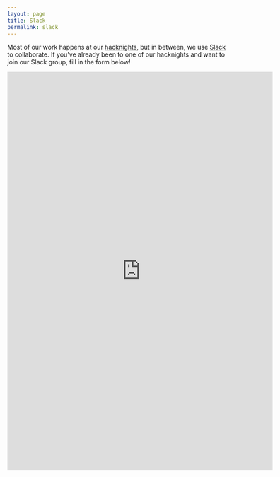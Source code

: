 ```yaml
---
layout: page
title: Slack
permalink: slack
---
```

Most of our work happens at our [hacknights][], but in between, we use [Slack][] to
collaborate. If you’ve already been to one of our hacknights and want to join
our Slack group, fill in the form below!

<iframe src="https://docs.google.com/forms/d/1K8zsdL4StF1y4vTaVhWuJCOA8bq-PEtdBLJsghqut-8/viewform?embedded=true" width="600" height="900" frameborder="0" marginheight="0" marginwidth="0" scrolling="yes" class="iframe-class"></iframe>

[hacknights]: http://meetup.com/Civic-Tech-Toronto
[slack]: http://slack.com/
